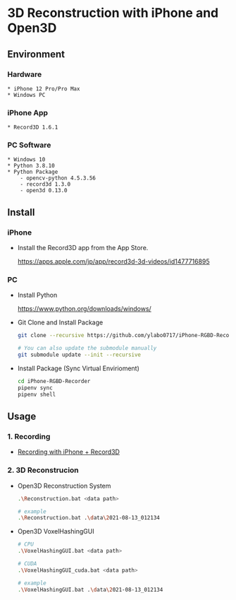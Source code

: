 # 3D Reconstruction with iPhone and Open3D

## Environment

### Hardware

    * iPhone 12 Pro/Pro Max
    * Windows PC

### iPhone App

    * Record3D 1.6.1

### PC Software

    * Windows 10
    * Python 3.8.10
    * Python Package
        - opencv-python 4.5.3.56
        - record3d 1.3.0
        - open3d 0.13.0

## Install

### iPhone

* Install the Record3D app from the App Store.

    https://apps.apple.com/jp/app/record3d-3d-videos/id1477716895

### PC

* Install Python

    https://www.python.org/downloads/windows/

* Git Clone and Install Package

    ```bash
    git clone --recursive https://github.com/ylabo0717/iPhone-RGBD-Recorder.git

    # You can also update the submodule manually
    git submodule update --init --recursive
    ```

* Install Package (Sync Virtual Envirioment)

    ```bash
    cd iPhone-RGBD-Recorder
    pipenv sync
    pipenv shell
    ```

## Usage

### 1. Recording

  * [Recording with iPhone + Record3D](./doc/recording_with_record3d.md)


### 2. 3D Reconstrucion

* Open3D Reconstruction System

    ```bash
    .\Reconstruction.bat <data path>

    # example
    .\Reconstruction.bat .\data\2021-08-13_012134
    ```

* Open3D VoxelHashingGUI

    ```bash
    # CPU
    .\VoxelHashingGUI.bat <data path>

    # CUDA
    .\VoxelHashingGUI_cuda.bat <data path>

    # example
    .\VoxelHashingGUI.bat .\data\2021-08-13_012134
    ```




